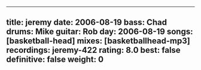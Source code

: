 
---
title: jeremy
date: 2006-08-19
bass:	Chad
drums:	Mike
guitar:	Rob
day: 2006-08-19
songs: [basketball-head]
mixes: [basketballhead-mp3]
recordings: jeremy-422
rating: 8.0
best: false
definitive: false
weight: 0
---
